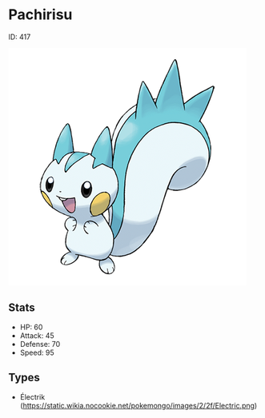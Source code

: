 # Pachirisu


ID: 417

![](https://raw.githubusercontent.com/PokeAPI/sprites/master/sprites/pokemon/other/official-artwork/417.png "Pachirisu")

## Stats


 - HP: 60
 - Attack: 45
 - Defense: 70
 - Speed: 95

## Types


 - Électrik (https://static.wikia.nocookie.net/pokemongo/images/2/2f/Electric.png)
